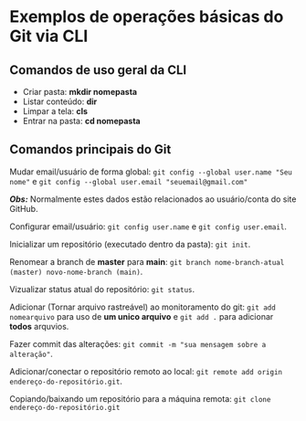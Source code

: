 # Exemplos de operações básicas do Git via CLI

## Comandos de uso geral da CLI

- Criar pasta: **mkdir nomepasta**
- Listar conteúdo: **dir**
- Limpar a tela: **cls**
- Entrar na pasta: **cd nomepasta**

## Comandos principais do Git

Mudar email/usuário de forma global: `git config --global user.name "Seu nome"` e `git config --global user.email "seuemail@gmail.com"`

***Obs:*** Normalmente estes dados estão relacionados ao usuário/conta do site GitHub.

Configurar email/usuário: `git config user.name` e `git config user.email`.

Inicializar um repositório (executado dentro da pasta): `git init`.

Renomear a branch de **master** para **main**: `git branch nome-branch-atual (master) novo-nome-branch (main)`.

Vizualizar status atual do repositório: `git status`.

Adicionar (Tornar arquivo rastreável) ao monitoramento do git:  `git add nomearquivo` para uso de **um unico arquivo** e `git add .` para adicionar **todos** arquvios.

Fazer commit das alterações: `git commit -m "sua mensagem sobre a alteração"`.

Adicionar/conectar o repositório remoto ao local:  `git remote add origin endereço-do-repositório.git`.

Copiando/baixando um repositório para a máquina remota: `git clone endereço-do-repositório.git`




